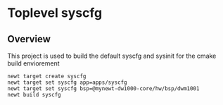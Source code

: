 # Toplevel syscfg

## Overview
This project is used to build the default syscfg and sysinit for the cmake build enviorement

```no-highlight
newt target create syscfg
newt target set syscfg app=apps/syscfg
newt target set syscfg bsp=@mynewt-dw1000-core/hw/bsp/dwm1001
newt build syscfg
```
